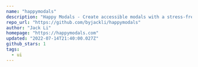 ```yaml
---
name: "happymodals"
description: "Happy Modals - Create accessible modals with a stress-free developer experience."
repo_url: "https://github.com/byjackli/happymodals"
author: "Jack Li"
homepage: "https://happymodals.com"
updated: "2022-07-14T21:40:00.027Z"
github_stars: 1
tags: 
  - ui
---
```

